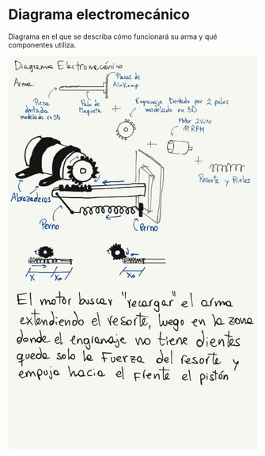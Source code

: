 # Diagrama electromecánico

Diagrama en el que se describa cómo funcionará su arma y qué componentes utiliza.

![Robot Ejemplo](/multimedia/DEM.jpeg)